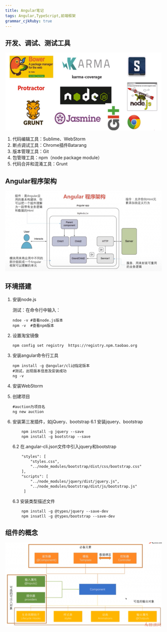 ```yaml
---
title: Angular笔记 
tags: Angular,TypeScript,前端框架
grammar_cjkRuby: true
---
```



## 开发、调试、测试工具
![enter description here](./images/开发、调试、测试工具.PNG)

 1. 代码编辑工具：Sublime、WebStorm
 2. 断点调试工具：Chrome插件Batarang
 3. 版本管理工具：Git
 4. 包管理工具：npm（node package module）
 5. 代码合并和混淆工具：Grunt

## Angular程序架构
![Angular程序架构](./images/Angular程序架构.PNG)

## 环境搭建

 1. 安装node.js

	测试：在命令行中输入：

	``` shell
	ndoe -v	#查看node.js版本
	npm -v	#查看npm版本
	```
	
 2. 设置淘宝镜像

	``` shell
	npm config set registry  https://registry.npm.taobao.org
	```
	
 3. 安装angular命令行工具

	``` shell
	npm install -g @angular/cli@指定版本
	#测试，出现版本信息及安装成功
	ng -v
	```

 4. 安装WebStorm

 5. 创建项目

	``` shell
	#auction为项目名
	ng new auction
	```

 6. 安装第三发插件，如jQuery、bootstrap
	6.1 安装jquery、bootstrap

			npm install -g jquery --save
			npm install -g bootstrap --save
			
	6.2 在.angular-cli.json文件中引入jquery和bootstrap
			
			"styles": [
				"styles.css",
				"../node_modules/bootstrap/dist/css/bootstrap.css"
			],
			"scripts": [
				"../node_modules/jquery/dist/jquery.js",
				"../node_modules/bootstrap/dist/js/bootstrap.js"
			 ]
			 
	 6.3 安装类型描述文件

			npm install -g @types/jquery --save-dev
			npm insatll -g @types/bootstrap --save-dev

## 组件的概念
![Angular组件](./images/Angular组件_1.PNG)
